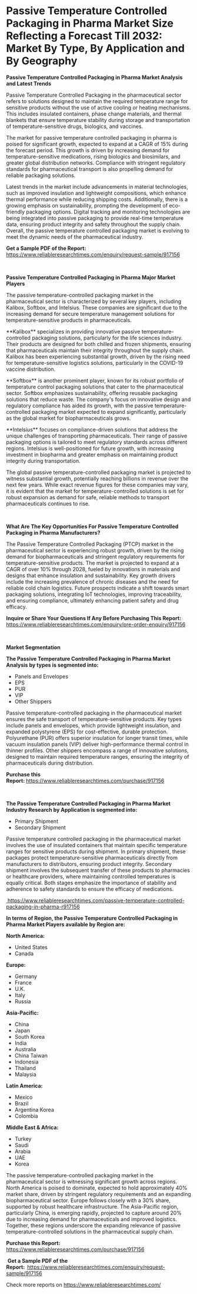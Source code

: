 <p><h1>Passive Temperature Controlled Packaging in Pharma Market Size Reflecting a Forecast Till 2032: Market By Type, By Application and By Geography</h1></p><p><strong>Passive Temperature Controlled Packaging in Pharma Market Analysis and Latest Trends</strong></p>
<p><p>Passive Temperature Controlled Packaging in the pharmaceutical sector refers to solutions designed to maintain the required temperature range for sensitive products without the use of active cooling or heating mechanisms. This includes insulated containers, phase change materials, and thermal blankets that ensure temperature stability during storage and transportation of temperature-sensitive drugs, biologics, and vaccines.</p><p>The market for passive temperature controlled packaging in pharma is poised for significant growth, expected to expand at a CAGR of 15% during the forecast period. This growth is driven by increasing demand for temperature-sensitive medications, rising biologics and biosimilars, and greater global distribution networks. Compliance with stringent regulatory standards for pharmaceutical transport is also propelling demand for reliable packaging solutions.</p><p>Latest trends in the market include advancements in material technologies, such as improved insulation and lightweight compositions, which enhance thermal performance while reducing shipping costs. Additionally, there is a growing emphasis on sustainability, prompting the development of eco-friendly packaging options. Digital tracking and monitoring technologies are being integrated into passive packaging to provide real-time temperature data, ensuring product integrity and safety throughout the supply chain. Overall, the passive temperature controlled packaging market is evolving to meet the dynamic needs of the pharmaceutical industry.</p></p>
<p><strong>Get a Sample PDF of the Report:&nbsp;</strong> <a href="https://www.reliableresearchtimes.com/enquiry/request-sample/917156?utm_campaign=2631&utm_medium=2&utm_source=Github&utm_content=ia&utm_term=07032025&utm_id=passive-temperature-controlled-packaging-in-pharma">https://www.reliableresearchtimes.com/enquiry/request-sample/917156</a></p>
<p>&nbsp;</p>
<p><strong>Passive Temperature Controlled Packaging in Pharma Major Market Players</strong></p>
<p><p>The passive temperature-controlled packaging market in the pharmaceutical sector is characterized by several key players, including Kalibox, Softbox, and Intelsius. These companies are significant due to the increasing demand for secure temperature management solutions for temperature-sensitive products in pharmaceuticals.</p><p>**Kalibox** specializes in providing innovative passive temperature-controlled packaging solutions, particularly for the life sciences industry. Their products are designed for both chilled and frozen shipments, ensuring that pharmaceuticals maintain their integrity throughout the supply chain. Kalibox has been experiencing substantial growth, driven by the rising need for temperature-sensitive logistics solutions, particularly in the COVID-19 vaccine distribution.</p><p>**Softbox** is another prominent player, known for its robust portfolio of temperature control packaging solutions that cater to the pharmaceutical sector. Softbox emphasizes sustainability, offering reusable packaging solutions that reduce waste. The company's focus on innovative design and regulatory compliance has aided its growth, with the passive temperature-controlled packaging market expected to expand significantly, particularly as the global market for biopharmaceuticals grows.</p><p>**Intelsius** focuses on compliance-driven solutions that address the unique challenges of transporting pharmaceuticals. Their range of passive packaging options is tailored to meet regulatory standards across different regions. Intelsius is well-positioned for future growth, with increasing investment in biopharma and greater emphasis on maintaining product integrity during transportation. </p><p>The global passive temperature-controlled packaging market is projected to witness substantial growth, potentially reaching billions in revenue over the next few years. While exact revenue figures for these companies may vary, it is evident that the market for temperature-controlled solutions is set for robust expansion as demand for safe, reliable methods to transport pharmaceuticals continues to rise.</p></p>
<p>&nbsp;</p>
<p><strong>What Are The Key Opportunities For Passive Temperature Controlled Packaging in Pharma Manufacturers?</strong></p>
<p><p>The Passive Temperature Controlled Packaging (PTCP) market in the pharmaceutical sector is experiencing robust growth, driven by the rising demand for biopharmaceuticals and stringent regulatory requirements for temperature-sensitive products. The market is projected to expand at a CAGR of over 10% through 2028, fueled by innovations in materials and designs that enhance insulation and sustainability. Key growth drivers include the increasing prevalence of chronic diseases and the need for reliable cold chain logistics. Future prospects indicate a shift towards smart packaging solutions, integrating IoT technologies, improving traceability, and ensuring compliance, ultimately enhancing patient safety and drug efficacy.</p></p>
<p><strong>Inquire or Share Your Questions If Any Before Purchasing This Report:</strong> <a href="https://www.reliableresearchtimes.com/enquiry/pre-order-enquiry/917156?utm_campaign=2631&utm_medium=2&utm_source=Github&utm_content=ia&utm_term=07032025&utm_id=passive-temperature-controlled-packaging-in-pharma">https://www.reliableresearchtimes.com/enquiry/pre-order-enquiry/917156</a></p>
<p>&nbsp;</p>
<p><strong>Market Segmentation</strong></p>
<p><strong>The Passive Temperature Controlled Packaging in Pharma Market Analysis by types is segmented into:</strong></p>
<p><ul><li>Panels and Envelopes</li><li>EPS</li><li>PUR</li><li>VIP</li><li>Other Shippers</li></ul></p>
<p><p>Passive temperature-controlled packaging in the pharmaceutical market ensures the safe transport of temperature-sensitive products. Key types include panels and envelopes, which provide lightweight insulation, and expanded polystyrene (EPS) for cost-effective, durable protection. Polyurethane (PUR) offers superior insulation for longer transit times, while vacuum insulation panels (VIP) deliver high-performance thermal control in thinner profiles. Other shippers encompass a range of innovative solutions, designed to maintain required temperature ranges, ensuring the integrity of pharmaceuticals during distribution.</p></p>
<p><strong>Purchase this Report:&nbsp;</strong><a href="https://www.reliableresearchtimes.com/purchase/917156?utm_campaign=2631&utm_medium=2&utm_source=Github&utm_content=ia&utm_term=07032025&utm_id=passive-temperature-controlled-packaging-in-pharma">https://www.reliableresearchtimes.com/purchase/917156</a></p>
<p>&nbsp;</p>
<p><strong>The Passive Temperature Controlled Packaging in Pharma Market Industry Research by Application is segmented into:</strong></p>
<p><ul><li>Primary Shipment</li><li>Secondary Shipment</li></ul></p>
<p><p>Passive temperature controlled packaging in the pharmaceutical market involves the use of insulated containers that maintain specific temperature ranges for sensitive products during shipment. In primary shipment, these packages protect temperature-sensitive pharmaceuticals directly from manufacturers to distributors, ensuring product integrity. Secondary shipment involves the subsequent transfer of these products to pharmacies or healthcare providers, where maintaining controlled temperatures is equally critical. Both stages emphasize the importance of stability and adherence to safety standards to ensure the efficacy of medications.</p></p>
<p><a href="https://www.reliableresearchtimes.com/passive-temperature-controlled-packaging-in-pharma-r917156?utm_campaign=2631&utm_medium=2&utm_source=Github&utm_content=ia&utm_term=07032025&utm_id=passive-temperature-controlled-packaging-in-pharma">&nbsp;https://www.reliableresearchtimes.com/passive-temperature-controlled-packaging-in-pharma-r917156</a></p>
<p><strong>In terms of Region, the Passive Temperature Controlled Packaging in Pharma Market Players available by Region are:</strong></p>
<p>
    <p> <strong> North America: </strong>
        <ul>
            <li>United States</li>
            <li>Canada</li>
        </ul>
        </p> 
    <p> <strong> Europe: </strong>
        <ul>
            <li>Germany</li>
            <li>France</li>
            <li>U.K.</li>
            <li>Italy</li>
            <li>Russia</li>
        </ul>
        </p> 
    <p> <strong> Asia-Pacific: </strong>
        <ul>
            <li>China</li>
            <li>Japan</li>
            <li>South Korea</li>
            <li>India</li>
            <li>Australia</li>
            <li>China Taiwan</li>
            <li>Indonesia</li>
            <li>Thailand</li>
            <li>Malaysia</li>
        </ul>
        </p> 
    <p> <strong> Latin America: </strong>
        <ul>
            <li>Mexico</li>
            <li>Brazil</li>
            <li>Argentina Korea</li>
            <li>Colombia</li>
        </ul>
        </p> 
    <p> <strong> Middle East & Africa: </strong>
        <ul>
            <li>Turkey</li>
            <li>Saudi</li>
            <li>Arabia</li>
            <li>UAE</li>
            <li>Korea</li>
        </ul>
    </p>
    </p>
<p><p>The passive temperature-controlled packaging market in the pharmaceutical sector is witnessing significant growth across regions. North America is poised to dominate, expected to hold approximately 40% market share, driven by stringent regulatory requirements and an expanding biopharmaceutical sector. Europe follows closely with a 30% share, supported by robust healthcare infrastructure. The Asia-Pacific region, particularly China, is emerging rapidly, projected to capture around 20% due to increasing demand for pharmaceuticals and improved logistics. Together, these regions underscore the expanding relevance of passive temperature-controlled solutions in the pharmaceutical supply chain.</p></p>
<p><strong>Purchase this Report: </strong><a href="https://www.reliableresearchtimes.com/purchase/917156?utm_campaign=2631&utm_medium=2&utm_source=Github&utm_content=ia&utm_term=07032025&utm_id=passive-temperature-controlled-packaging-in-pharma">https://www.reliableresearchtimes.com/purchase/917156</a></p>
<p>&nbsp;<strong>Get a Sample PDF of the Report:&nbsp;&nbsp;</strong><a href="https://www.reliableresearchtimes.com/enquiry/request-sample/917156?utm_campaign=2631&utm_medium=2&utm_source=Github&utm_content=ia&utm_term=07032025&utm_id=passive-temperature-controlled-packaging-in-pharma">https://www.reliableresearchtimes.com/enquiry/request-sample/917156</a></p>
<p><strong></strong></p>
<p>Check more reports on <a href="https://www.reliableresearchtimes.com/?utm_campaign=2631&utm_medium=2&utm_source=Github&utm_content=ia&utm_term=07032025&utm_id=passive-temperature-controlled-packaging-in-pharma">https://www.reliableresearchtimes.com/</a></p>